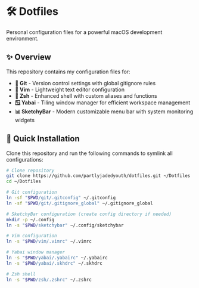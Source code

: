 # 🛠️ Dotfiles

Personal configuration files for a powerful macOS development environment.

## ✨ Overview

This repository contains my configuration files for:

- **🔧 Git** - Version control settings with global gitignore rules
- **📝 Vim** - Lightweight text editor configuration
- **🐚 Zsh** - Enhanced shell with custom aliases and functions
- **🪟 Yabai** - Tiling window manager for efficient workspace management
- **📊 SketchyBar** - Modern customizable menu bar with system monitoring widgets

## 🚀 Quick Installation

Clone this repository and run the following commands to symlink all configurations:

```bash
# Clone repository
git clone https://github.com/partlyjadedyouth/dotfiles.git ~/Dotfiles
cd ~/Dotfiles

# Git configuration
ln -sf "$PWD/git/.gitconfig" ~/.gitconfig
ln -sf "$PWD/git/.gitignore_global" ~/.gitignore_global

# SketchyBar configuration (create config directory if needed)
mkdir -p ~/.config
ln -s "$PWD/sketchybar" ~/.config/sketchybar

# Vim configuration
ln -s "$PWD/vim/.vimrc" ~/.vimrc

# Yabai window manager
ln -s "$PWD/yabai/.yabairc" ~/.yabairc
ln -s "$PWD/yabai/.skhdrc" ~/.skhdrc

# Zsh shell
ln -s "$PWD/zsh/.zshrc" ~/.zshrc
```
